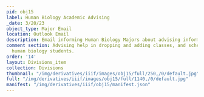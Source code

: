 ```yaml
---
pid: obj15
label: Human Biology Academic Advising
_date: 3/20/23
object_type: Major Email
location: Outlook Email
description: Email informing Human Biology Majors about advising information
comment section: Advising help in dropping and adding classes, and scheduling for
  human biology students.
order: '14'
layout: Divisions_item
collection: Divisions
thumbnail: "/img/derivatives/iiif/images/obj15/full/250,/0/default.jpg"
full: "/img/derivatives/iiif/images/obj15/full/1140,/0/default.jpg"
manifest: "/img/derivatives/iiif/obj15/manifest.json"
---
```

